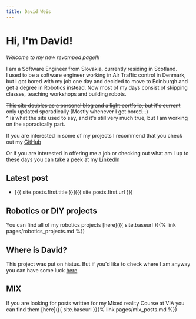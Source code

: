 ```yaml
---
title: David Weis
---
```


# Hi, I'm David!

*Welcome to my new revamped page!!!*

I am a Software Engineer from Slovakia, currently residing in Scotland.  
I used to be a software engineer working in Air Traffic control in Denmark, but I got bored with my job one day and decided to move to Edinburgh and get a degree in Robotics instead. Now most of my days consist of skipping classes, teaching workshops and building robots.  

~~This site doubles as a personal blog and a light portfolio, but it's current only updated sporadically (Mostly whenever I get bored...)~~  
^ is what the site used to say, and it's still very much true, but I am working on the sporadically part.

If you are interested in some of my projects I recommend that you check out my [GitHub](https://github.com/dmweis)  

Or if you are interested in offering me a job or checking out what am I up to these days you can take a peek at my [LinkedIn](https://www.linkedin.com/in/david-michael-weis/)

## Latest post

- [{{ site.posts.first.title }}]({{ site.posts.first.url }})

## Robotics or DIY projects

You can find all of my robotics projects [here]({{ site.baseurl }}{% link pages/robotics_projects.md %})

## Where is David?

This project was put on hiatus. But if you'd like to check where I am anyway you can have some luck [here](http://aprs.fi/?call=2M0WUE)

## MIX

If you are looking for posts written for my Mixed reality Course at VIA you can find them [here]({{ site.baseurl }}{% link pages/mix_posts.md %})
